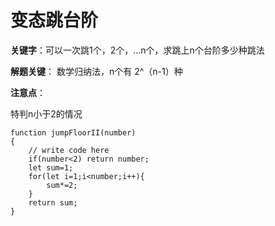 # 变态跳台阶

**关键字**：可以一次跳1个，2个，…n个，求跳上n个台阶多少种跳法

**解题关键**： 数学归纳法，n个有 2^（n-1）种

**注意点**：

特判n小于2的情况

```
function jumpFloorII(number)
{
    // write code here
    if(number<2) return number;
    let sum=1;
    for(let i=1;i<number;i++){
        sum*=2;
    }
    return sum;
}
```

